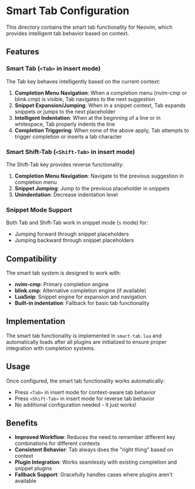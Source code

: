 # Smart Tab Configuration

This directory contains the smart tab functionality for Neovim, which provides intelligent tab behavior based on context.

## Features

### Smart Tab (`<Tab>` in insert mode)
The Tab key behaves intelligently based on the current context:

1. **Completion Menu Navigation**: When a completion menu (nvim-cmp or blink.cmp) is visible, Tab navigates to the next suggestion
2. **Snippet Expansion/Jumping**: When in a snippet context, Tab expands snippets or jumps to the next placeholder
3. **Intelligent Indentation**: When at the beginning of a line or in whitespace, Tab properly indents the line
4. **Completion Triggering**: When none of the above apply, Tab attempts to trigger completion or inserts a tab character

### Smart Shift-Tab (`<Shift-Tab>` in insert mode)
The Shift-Tab key provides reverse functionality:

1. **Completion Menu Navigation**: Navigate to the previous suggestion in completion menu
2. **Snippet Jumping**: Jump to the previous placeholder in snippets
3. **Unindentation**: Decrease indentation level

### Snippet Mode Support
Both Tab and Shift-Tab work in snippet mode (`s` mode) for:
- Jumping forward through snippet placeholders
- Jumping backward through snippet placeholders

## Compatibility

The smart tab system is designed to work with:
- **nvim-cmp**: Primary completion engine
- **blink.cmp**: Alternative completion engine (if available)
- **LuaSnip**: Snippet engine for expansion and navigation
- **Built-in indentation**: Fallback for basic tab functionality

## Implementation

The smart tab functionality is implemented in `smart-tab.lua` and automatically loads after all plugins are initialized to ensure proper integration with completion systems.

## Usage

Once configured, the smart tab functionality works automatically:

- Press `<Tab>` in insert mode for context-aware tab behavior
- Press `<Shift-Tab>` in insert mode for reverse tab behavior
- No additional configuration needed - it just works!

## Benefits

- **Improved Workflow**: Reduces the need to remember different key combinations for different contexts
- **Consistent Behavior**: Tab always does the "right thing" based on context
- **Plugin Integration**: Works seamlessly with existing completion and snippet plugins
- **Fallback Support**: Gracefully handles cases where plugins aren't available

